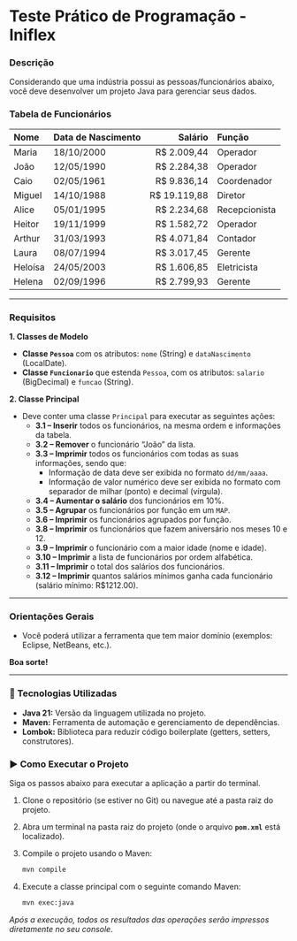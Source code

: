 # Teste Prático de Programação - Iniflex

### Descrição
Considerando que uma indústria possui as pessoas/funcionários abaixo, você deve desenvolver um projeto Java para gerenciar seus dados.

### Tabela de Funcionários

| Nome      | Data de Nascimento | Salário      | Função        |
| :-------- | :----------------- | -----------: | :------------ |
| Maria     | 18/10/2000         | R$ 2.009,44  | Operador      |
| João      | 12/05/1990         | R$ 2.284,38  | Operador      |
| Caio      | 02/05/1961         | R$ 9.836,14  | Coordenador   |
| Miguel    | 14/10/1988         | R$ 19.119,88 | Diretor       |
| Alice     | 05/01/1995         | R$ 2.234,68  | Recepcionista |
| Heitor    | 19/11/1999         | R$ 1.582,72  | Operador      |
| Arthur    | 31/03/1993         | R$ 4.071,84  | Contador      |
| Laura     | 08/07/1994         | R$ 3.017,45  | Gerente       |
| Heloísa   | 24/05/2003         | R$ 1.606,85  | Eletricista   |
| Helena    | 02/09/1996         | R$ 2.799,93  | Gerente       |

---

### Requisitos

**1. Classes de Modelo**
- **Classe `Pessoa`** com os atributos: `nome` (String) e `dataNascimento` (LocalDate).
- **Classe `Funcionario`** que estenda `Pessoa`, com os atributos: `salario` (BigDecimal) e `funcao` (String).

**2. Classe Principal**
- Deve conter uma classe `Principal` para executar as seguintes ações:
    - **3.1 – Inserir** todos os funcionários, na mesma ordem e informações da tabela.
    - **3.2 – Remover** o funcionário “João” da lista.
    - **3.3 – Imprimir** todos os funcionários com todas as suas informações, sendo que:
        - Informação de data deve ser exibida no formato `dd/mm/aaaa`.
        - Informação de valor numérico deve ser exibida no formato com separador de milhar (ponto) e decimal (vírgula).
    - **3.4 – Aumentar o salário** dos funcionários em 10%.
    - **3.5 – Agrupar** os funcionários por função em um `MAP`.
    - **3.6 – Imprimir** os funcionários agrupados por função.
    - **3.8 – Imprimir** os funcionários que fazem aniversário nos meses 10 e 12.
    - **3.9 – Imprimir** o funcionário com a maior idade (nome e idade).
    - **3.10 – Imprimir** a lista de funcionários por ordem alfabética.
    - **3.11 – Imprimir** o total dos salários dos funcionários.
    - **3.12 – Imprimir** quantos salários mínimos ganha cada funcionário (salário mínimo: R$1212.00).

---

### Orientações Gerais
- Você poderá utilizar a ferramenta que tem maior domínio (exemplos: Eclipse, NetBeans, etc.).

**Boa sorte!**

---
### 🚀 Tecnologias Utilizadas
- **Java 21:** Versão da linguagem utilizada no projeto.
- **Maven:** Ferramenta de automação e gerenciamento de dependências.
- **Lombok:** Biblioteca para reduzir código boilerplate (getters, setters, construtores).


### ▶️ Como Executar o Projeto
Siga os passos abaixo para executar a aplicação a partir do terminal.

1. Clone o repositório (se estiver no Git) ou navegue até a pasta raiz do projeto.

2. Abra um terminal na pasta raiz do projeto (onde o arquivo **`pom.xml`** está localizado).

3. Compile o projeto usando o Maven:
   ```sh
   mvn compile
   ```

4. Execute a classe principal com o seguinte comando Maven:
   ```sh
   mvn exec:java
   ```

*Após a execução, todos os resultados das operações serão impressos diretamente no seu console.*
